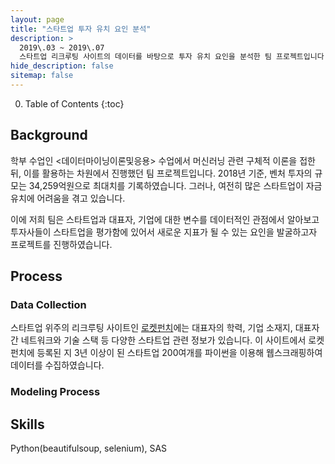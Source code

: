 ```yaml
---
layout: page
title: "스타트업 투자 유치 요인 분석"
description: >
  2019\.03 ~ 2019\.07  
  스타트업 리크루팅 사이트의 데이터를 바탕으로 투자 유치 요인을 분석한 팀 프로젝트입니다.
hide_description: false
sitemap: false
---
```


0. Table of Contents
{:toc}

## Background

학부 수업인 \<데이터마이닝이론및응용\> 수업에서 머신러닝 관련 구체적 이론을 접한 뒤, 이를 활용하는 차원에서 진행했던 팀 프로젝트입니다. 2018년 기준, 벤처 투자의 규모는 34,259억원으로 최대치를 기록하였습니다. 그러나, 여전히 많은 스타트업이 자금 유치에 어려움을 겪고 있습니다.

이에 저희 팀은 스타트업과 대표자, 기업에 대한 변수를 데이터적인 관점에서 알아보고 투자사들이 스타트업을 평가함에 있어서 새로운 지표가 될 수 있는 요인을 발굴하고자 프로젝트를 진행하였습니다.


## Process

### Data Collection

스타트업 위주의 리크루팅 사이트인 [로켓펀치](https://www.rocketpunch.com/companies)에는 대표자의 학력, 기업 소재지, 대표자 간 네트워크와 기술 스택 등 다양한 스타트업 관련 정보가 있습니다. 이 사이트에서 로켓펀치에 등록된 지 3년 이상이 된 스타트업 200여개를 파이썬을 이용해 웹스크래핑하여 데이터를 수집하였습니다.


### Modeling Process






## Skills

Python(beautifulsoup, selenium), SAS